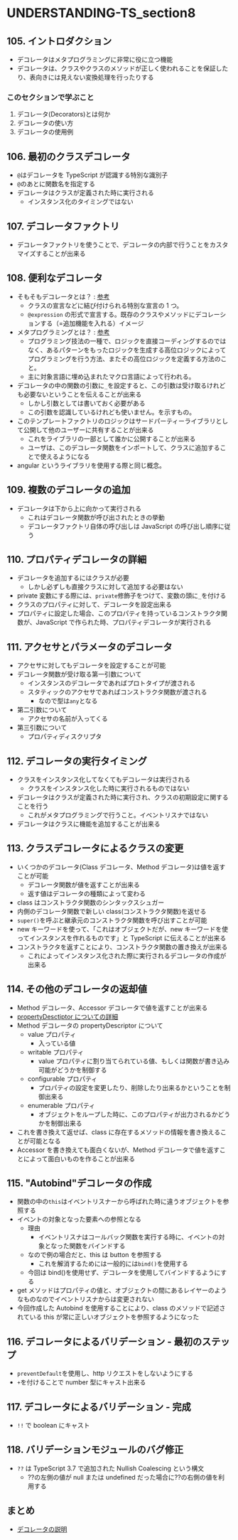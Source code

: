 # UNDERSTANDING-TS_section8

## 105. イントロダクション

- デコレータはメタプログラミングに非常に役に立つ機能
- デコレータは、クラスやクラスのメソッドが正しく使われることを保証したり、表向きには見えない変換処理を行ったりする

### このセクションで学ぶこと

1. デコレータ(Decorators)とは何か
2. デコレータの使い方
3. デコレータの使用例

## 106. 最初のクラスデコレータ

- `@`はデコレータを TypeScript が認識する特別な識別子
- `@`のあとに関数名を指定する
- デコレータはクラスが定義された時に実行される
  - インスタンス化のタイミングではない

## 107. デコレータファクトリ

- デコレータファクトリを使うことで、デコレータの内部で行うことをカスタマイズすることが出来る

## 108. 便利なデコレータ

- そもそもデコレータとは？ : [参考](https://zenn.dev/miruoon_892/articles/365675fa5343ed)
  - クラスの宣言などに結び付けられる特別な宣言の 1 つ。
  - `@expression` の形式で宣言する。既存のクラスやメソッドにデコレーションする（=追加機能を入れる）イメージ
- メタプログラミングとは？ : [参考](https://ja.wikipedia.org/wiki/%E3%83%A1%E3%82%BF%E3%83%97%E3%83%AD%E3%82%B0%E3%83%A9%E3%83%9F%E3%83%B3%E3%82%B0)
  - プログラミング技法の一種で、ロジックを直接コーディングするのではなく、あるパターンをもったロジックを生成する高位ロジックによってプログラミングを行う方法、またその高位ロジックを定義する方法のこと。
  - 主に対象言語に埋め込まれたマクロ言語によって行われる。
- デコレータの中の関数の引数に`_`を設定すると、この引数は受け取るけれども必要ないということを伝えることが出来る
  - しかし引数としては書いておく必要がある
  - この引数を認識しているけれども使いません。を示すもの。
- このテンプレートファクトリのロジックはサードパーティーライブラリとして公開して他のユーザーに共有することが出来る
  - これをライブラリの一部として誰かに公開することが出来る
  - ユーザは、このデコレータ関数をインポートして、クラスに追加することで使えるようになる
- angular というライブラリを使用する際と同じ概念。

## 109. 複数のデコレータの追加

- デコレータは下から上に向かって実行される
  - これはデコレータ関数が呼び出されたときの挙動
  - デコレータファクトリ自体の呼び出しは JavaScript の呼び出し順序に従う

## 110. プロパティデコレータの詳細

- デコレータを追加するにはクラスが必要
  - しかし必ずしも直接クラスに対して追加する必要はない
- private 変数にする際には、`private`修飾子をつけて、変数の頭に`_`を付ける
- クラスのプロパティに対して、デコレータを設定出来る
- プロパティに設定した場合、このプロパティを持っているコンストラクタ関数が、JavaScript で作られた時、プロパティデコレータが実行される

## 111. アクセサとパラメータのデコレータ

- アクセサに対してもデコレータを設定することが可能
- デコレータ関数が受け取る第一引数について
  - インスタンスのデコレータであればプロトタイプが渡される
  - スタティックのアクセサであればコンストラクタ関数が渡される
    - なので型は`any`となる
- 第二引数について
  - アクセサの名前が入ってくる
- 第三引数について
  - プロパティディスクリプタ

## 112. デコレータの実行タイミング

- クラスをインスタンス化してなくてもデコレータは実行される
  - クラスをインスタンス化した時に実行されるものではない
- デコレータはクラスが定義された時に実行され、クラスの初期設定に関することを行う
  - これがメタプログラミングで行うこと。イベントリスナではない
- デコレータはクラスに機能を追加することが出来る

## 113. クラスデコレータによるクラスの変更

- いくつかのデコレータ(Class デコレータ、Method デコレータ)は値を返すことが可能
  - デコレータ関数が値を返すことが出来る
  - 返す値はデコレータの種類によって変わる
- class はコンストラクタ関数のシンタックスシュガー
- 内側のデコレータ関数で新しい class(コンストラクタ関数)を返せる
- `super()`を呼ぶと継承元のコンストラクタ関数を呼び出すことが可能
- new キーワードを使って、「これはオブジェクトだが、new キーワードを使ってインスタンスを作れるものです」と TypeScript に伝えることが出来る
- コンストラクタを返すことにより、コンストラクタ関数の置き換えが出来る
  - これによってインスタンス化された際に実行されるデコレータの作成が出来る

## 114. その他のデコレータの返却値

- Method デコレータ、Accessor デコレータで値を返すことが出来る
- [propertyDesctiptor についての詳細](https://developer.mozilla.org/ja/docs/Web/JavaScript/Reference/Global_Objects/Object/defineProperty)
- Method デコレータの propertyDescriptor について
  - value プロパティ
    - 入っている値
  - writable プロパティ
    - value プロパティに割り当てられている値、もしくは関数が書き込み可能がどうかを制御する
  - configurable プロパティ
    - プロパティの設定を変更したり、削除したり出来るかということを制御出来る
  - enumerable プロパティ
    - オブジェクトをループした時に、このプロパティが出力されるかどうかを制御出来る
- これを書き換えて返せば、class に存在するメソッドの情報を書き換えることが可能となる
- Accessor を書き換えても面白くないが、Method デコレータで値を返すことによって面白いものを作ることが出来る

## 115. "Autobind"デコレータの作成

- 関数の中の`this`はイベントリスナーから呼ばれた時に違うオブジェクトを参照する
- イベントの対象となった要素への参照となる
  - 理由
    - イベントリスナはコールバック関数を実行する時に、イベントの対象となった関数をバインドする
  - なので例の場合だと、this は button を参照する
    - これを解消するためには一般的には`bind()`を使用する
  - 今回は bind()を使用せず、デコレータを使用してバインドするようにする
- get メソッドはプロパティの値と、オブジェクトの間にあるレイヤーのようなものなのでイベントリスナからは変更されない
- 今回作成した Autobind を使用することにより、class のメソッドで記述されている this が常に正しいオブジェクトを参照するようになった

## 116. デコレータによるバリデーション - 最初のステップ

- `preventDefault`を使用し、http リクエストをしないようにする
- `+`を付けることで number 型にキャスト出来る

## 117. デコレータによるバリデーション - 完成

- `!!` で boolean にキャスト

## 118. バリデーションモジュールのバグ修正

- `??` は TypeScript 3.7 で追加された Nullish Coalescing という構文
  - ??の左側の値が null または undefined だった場合に??の右側の値を利用する

## まとめ

- [デコレータの説明](https://www.typescriptlang.org/docs/handbook/decorators.html)
